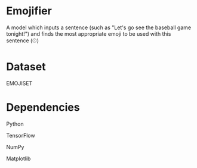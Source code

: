 # Emojifier
A model which inputs a sentence (such as "Let's go see the baseball game tonight!") and finds the most appropriate emoji to be used with this sentence (⚾️) 

# Dataset
EMOJISET

# Dependencies
Python

TensorFlow

NumPy

Matplotlib



